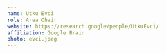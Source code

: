 ```yaml
---
name: Utku Evci
role: Area Chair
website: https://research.google/people/UtkuEvci/
affiliation: Google Brain
photo: evci.jpeg
---
```

